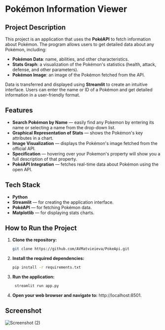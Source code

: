 # Pokémon Information Viewer

## Project Description
This project is an application that uses the **PokéAPI** to fetch information about Pokémon. The program allows users to get detailed data about any Pokémon, including:

- **Pokémon Data**: name, abilities, and other characteristics.
- **Stats Graph**: a visualization of the Pokémon's statistics (health, attack, defense, and other parameters).
- **Pokémon Image**: an image of the Pokémon fetched from the API.

Data is transferred and displayed using **Streamlit** to create an intuitive interface. Users can enter the name or ID of a Pokémon and get detailed information in a user-friendly format.

## Features
- **Search Pokémon by Name** — easily find any Pokemon by entering its name or selecting a name from the drop-down list.
- **Graphical Representation of Stats** — shows the Pokémon's key attributes in a chart.
- **Image Visualization** — displays the Pokémon's image fetched from the official API.
- **Specification** — hovering over your Pokemon's property will show you a full description of that property.
- **PokéAPI Integration** — fetches real-time data about Pokémon using the open API.

## Tech Stack
- **Python**
- **Streamlit** — for creating the application interface.
- **PokéAPI** — for fetching Pokémon data.
- **Matplotlib** — for displaying stats charts.

## How to Run the Project

1. **Clone the repository:**

   ```bash
   git clone https://github.com/AVMatvieieva/PokeApi.git
   
2. **Install the required dependencies:**
    ```bash
    pip install -r requirements.txt

3. **Run the application:**

    ```bash
     streamlit run app.py
4. **Open your web browser and navigate to:** http://localhost:8501.

## Screenshot
![Screenshot (2)](https://github.com/user-attachments/assets/43366dc9-04e9-45c9-8d51-f6e75e265a02)

   

